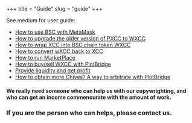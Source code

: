 +++
title = "Guide"
slug = "guide"
+++

See medium for user guide:

-   [How to use BSC with MetaMask](/guidesub/guidesub/)
-   [How to upgrade the older version of PXCC to WXCC](/guidesub/upgradecoin/)
-   [How to wrap XCC into BSC chain token WXCC](/guidesub/towxcc/)
-   [How to convert wXCC back to XCC](/guidesub/toxcc/)
-   [How to run MarketPlace](/guidesub/marketguide/)
-   [How to buy/sell WXCC with PlotBridge](/guidesub/pboperation/)
-   [Provide liquidity and get profit](/guidesub/providelp/)
-   [How to obtain more Chives? A way to arbitrate with PlotBridge](/guidesub/getmore/)

#### We really need someone who can help us with our copywrighting, and who can get an income commensurate with the amount of work.

### If you are the person who can helps, please contact us.
